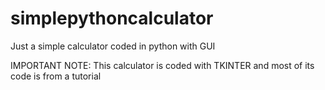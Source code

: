 # simplepythoncalculator
Just a simple calculator coded in python with GUI

IMPORTANT NOTE:
  This calculator is coded with TKINTER and most of its code is from a tutorial
